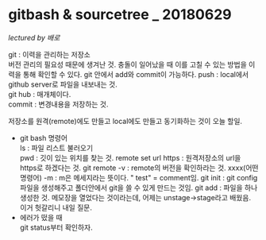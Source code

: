 # gitbash & sourcetree _ 20180629
  *lectured by 배로*  
  
git : 이력을 관리하는 저장소  
버전 관리의 필요성 때문에 생겨난 것. 
충돌이 일어났을 때 이를 고칠 수 있는 방법을 이력을 통해 확인할 수 있다.
git 안에서 add와 commit이 가능하다.
push : local에서 github server로 파일을 내보내는 것.  
git hub : 매개체이다.  
commit : 변경내용을 저장하는 것.

저장소를 원격(remote)에도 만들고 local에도 만들고 동기화하는 것이 오늘 할일.

- git bash 명령어  
ls : 파일 리스트 불러오기  
pwd : 깃이 있는 위치를 찾는 것.
remote set url https : 원격저장소의 url을 https로 하겠다는 것.
git remote -v : remote의 버전을 확인하라는 것.
xxxx(어떤 명령어) -m : m은 메세지라는 뜻이다. " test" = comment임. 
git init : git config  파일을 생성해주고 폴더안에서 git을 쓸 수 있게 만드는 것임. 
git add : 파일을 하나 생성한 것. 메모장을 열었다는 것이라는데, 어제는 unstage->stage라고 배웠음.  
이거 헛갈리니 내일 질문. 
- 에러가 떴을 때  
git status부터 확인하자. 
